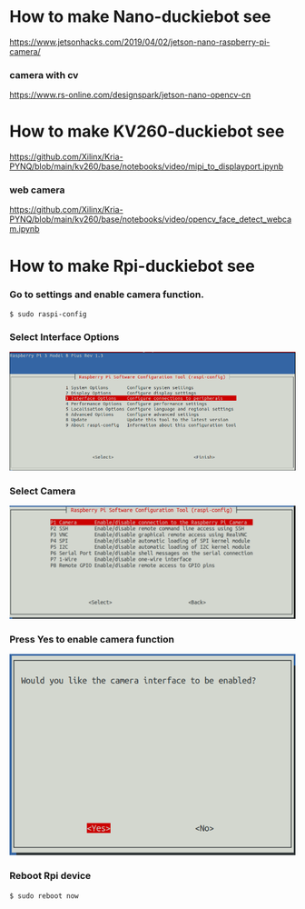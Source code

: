 # How to make Nano-duckiebot see
https://www.jetsonhacks.com/2019/04/02/jetson-nano-raspberry-pi-camera/

### camera with cv
https://www.rs-online.com/designspark/jetson-nano-opencv-cn

# How to make KV260-duckiebot see
https://github.com/Xilinx/Kria-PYNQ/blob/main/kv260/base/notebooks/video/mipi_to_displayport.ipynb

### web camera
https://github.com/Xilinx/Kria-PYNQ/blob/main/kv260/base/notebooks/video/opencv_face_detect_webcam.ipynb

# How to make Rpi-duckiebot see

### Go to settings and enable camera function.
```
$ sudo raspi-config
```

### Select **Interface Options**
![raspi_config](img/raspi_config.png)

### Select **Camera**
![raspi_config_camera](img/raspi_config_camera.png)

### Press **Yes** to enable camera function
![enable_camera](img/enable_camera.png)

### Reboot Rpi device
```
$ sudo reboot now
```
